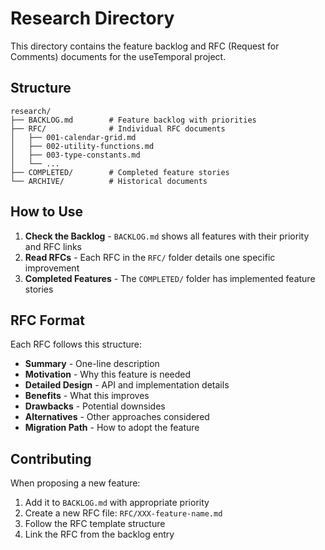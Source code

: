 # Research Directory

This directory contains the feature backlog and RFC (Request for Comments) documents for the useTemporal project.

## Structure

```
research/
├── BACKLOG.md        # Feature backlog with priorities
├── RFC/              # Individual RFC documents
│   ├── 001-calendar-grid.md
│   ├── 002-utility-functions.md
│   ├── 003-type-constants.md
│   └── ...
├── COMPLETED/        # Completed feature stories
└── ARCHIVE/          # Historical documents
```

## How to Use

1. **Check the Backlog** - `BACKLOG.md` shows all features with their priority and RFC links
2. **Read RFCs** - Each RFC in the `RFC/` folder details one specific improvement
3. **Completed Features** - The `COMPLETED/` folder has implemented feature stories

## RFC Format

Each RFC follows this structure:
- **Summary** - One-line description
- **Motivation** - Why this feature is needed
- **Detailed Design** - API and implementation details
- **Benefits** - What this improves
- **Drawbacks** - Potential downsides
- **Alternatives** - Other approaches considered
- **Migration Path** - How to adopt the feature

## Contributing

When proposing a new feature:
1. Add it to `BACKLOG.md` with appropriate priority
2. Create a new RFC file: `RFC/XXX-feature-name.md`
3. Follow the RFC template structure
4. Link the RFC from the backlog entry